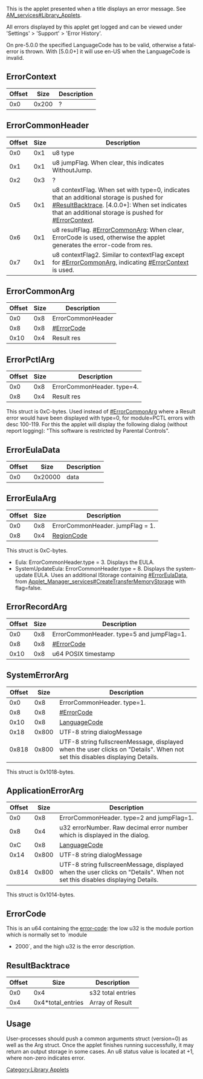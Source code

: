 This is the applet presented when a title displays an error message. See
[AM\_services\#Library\_Applets](AM%20services#Library%20Applets.md##Library_Applets "wikilink").

All errors displayed by this applet get logged and can be viewed under
'Settings' \> 'Support' \> 'Error History'.

On pre-5.0.0 the specified LanguageCode has to be valid, otherwise a
fatal-error is thrown. With \[5.0.0+\] it will use en-US when the
LanguageCode is invalid.

## ErrorContext

| Offset | Size  | Description |
| ------ | ----- | ----------- |
| 0x0    | 0x200 | ?           |

## ErrorCommonHeader

| Offset | Size | Description                                                                                                                                                                                                                                                    |
| ------ | ---- | -------------------------------------------------------------------------------------------------------------------------------------------------------------------------------------------------------------------------------------------------------------- |
| 0x0    | 0x1  | u8 type                                                                                                                                                                                                                                                        |
| 0x1    | 0x1  | u8 jumpFlag. When clear, this indicates WithoutJump.                                                                                                                                                                                                           |
| 0x2    | 0x3  | ?                                                                                                                                                                                                                                                              |
| 0x5    | 0x1  | u8 contextFlag. When set with type=0, indicates that an additional storage is pushed for [\#ResultBacktrace](#ResultBacktrace "wikilink"). \[4.0.0+\]: When set indicates that an additional storage is pushed for [\#ErrorContext](#ErrorContext "wikilink"). |
| 0x6    | 0x1  | u8 resultFlag. [\#ErrorCommonArg](#ErrorCommonArg "wikilink"): When clear, ErrorCode is used, otherwise the applet generates the error-code from res.                                                                                                          |
| 0x7    | 0x1  | u8 contextFlag2. Similar to contextFlag except for [\#ErrorCommonArg](#ErrorCommonArg "wikilink"), indicating [\#ErrorContext](#ErrorContext "wikilink") is used.                                                                                              |

## ErrorCommonArg

| Offset | Size | Description                          |
| ------ | ---- | ------------------------------------ |
| 0x0    | 0x8  | ErrorCommonHeader                    |
| 0x8    | 0x8  | [\#ErrorCode](#ErrorCode "wikilink") |
| 0x10   | 0x4  | Result res                           |

## ErrorPctlArg

| Offset | Size | Description                |
| ------ | ---- | -------------------------- |
| 0x0    | 0x8  | ErrorCommonHeader. type=4. |
| 0x8    | 0x4  | Result res                 |

This struct is 0xC-bytes. Used instead of
[\#ErrorCommonArg](#ErrorCommonArg "wikilink") where a Result error
would have been displayed with type=0, for module=PCTL errors with desc
100-119. For this the applet will display the following dialog (without
report logging): "This software is restricted by Parental Controls".

## ErrorEulaData

| Offset | Size    | Description |
| ------ | ------- | ----------- |
| 0x0    | 0x20000 | data        |

## ErrorEulaArg

| Offset | Size | Description                                     |
| ------ | ---- | ----------------------------------------------- |
| 0x0    | 0x8  | ErrorCommonHeader. jumpFlag = 1.                |
| 0x8    | 0x4  | [RegionCode](Settings%20services.md "wikilink") |

This struct is 0xC-bytes.

  - Eula: ErrorCommonHeader.type = 3. Displays the EULA.
  - SystemUpdateEula: ErrorCommonHeader.type = 8. Displays the
    system-update EULA. Uses an additional IStorage containing
    [\#ErrorEulaData](#ErrorEulaData "wikilink"), from
    [Applet\_Manager\_services\#CreateTransferMemoryStorage](Applet%20Manager%20services#CreateTransferMemoryStorage.md##CreateTransferMemoryStorage "wikilink")
    with flag=false.

## ErrorRecordArg

| Offset | Size | Description                               |
| ------ | ---- | ----------------------------------------- |
| 0x0    | 0x8  | ErrorCommonHeader. type=5 and jumpFlag=1. |
| 0x8    | 0x8  | [\#ErrorCode](#ErrorCode "wikilink")      |
| 0x10   | 0x8  | u64 POSIX timestamp                       |

## SystemErrorArg

| Offset | Size  | Description                                                                                                                 |
| ------ | ----- | --------------------------------------------------------------------------------------------------------------------------- |
| 0x0    | 0x8   | ErrorCommonHeader. type=1.                                                                                                  |
| 0x8    | 0x8   | [\#ErrorCode](#ErrorCode "wikilink")                                                                                        |
| 0x10   | 0x8   | [LanguageCode](Settings%20services.md "wikilink")                                                                           |
| 0x18   | 0x800 | UTF-8 string dialogMessage                                                                                                  |
| 0x818  | 0x800 | UTF-8 string fullscreenMessage, displayed when the user clicks on "Details". When not set this disables displaying Details. |

This struct is
0x1018-bytes.

## ApplicationErrorArg

| Offset | Size  | Description                                                                                                                 |
| ------ | ----- | --------------------------------------------------------------------------------------------------------------------------- |
| 0x0    | 0x8   | ErrorCommonHeader. type=2 and jumpFlag=1.                                                                                   |
| 0x8    | 0x4   | u32 errorNumber. Raw decimal error number which is displayed in the dialog.                                                 |
| 0xC    | 0x8   | [LanguageCode](Settings%20services.md "wikilink")                                                                           |
| 0x14   | 0x800 | UTF-8 string dialogMessage                                                                                                  |
| 0x814  | 0x800 | UTF-8 string fullscreenMessage, displayed when the user clicks on "Details". When not set this disables displaying Details. |

This struct is 0x1014-bytes.

## ErrorCode

This is an u64 containing the [error-code](Error%20codes.md "wikilink"):
the low u32 is the module portion which is normally set to `module
+ 2000`, and the high u32 is the error description.

## ResultBacktrace

| Offset | Size                | Description       |
| ------ | ------------------- | ----------------- |
| 0x0    | 0x4                 | s32 total entries |
| 0x4    | 0x4\*total\_entries | Array of Result   |

## Usage

User-processes should push a common arguments struct (version=0) as well
as the Arg struct. Once the applet finishes running successfully, it may
return an output storage in some cases. An u8 status value is located at
+1, where non-zero indicates error.

[Category:Library Applets](Category:Library_Applets "wikilink")
